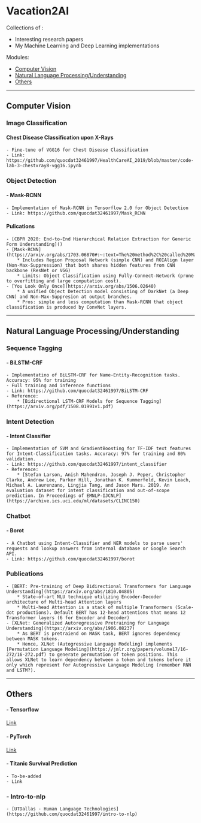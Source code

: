 # Vacation2AI
Collections of :
* Interesting research papers
* My Machine Learning and Deep Learning implementations

Modules:
* [Computer Vision](ComputerVision)
* [Natural Language Processing/Understanding](NaturalLanguageProcessing/Understanding)
* [Others](others)

---

## Computer Vision
### Image Classification
#### Chest Disease Classification upon X-Rays
	- Fine-tune of VGG16 for Chest Disease Classification
	- Link: https://github.com/quocdat32461997/HealthCareAI_2019/blob/master/code-lab-3-chestxray8-vgg16.ipynb

### Object Detection
#### - Mask-RCNN
	- Implementation of Mask-RCNN in Tensorflow 2.0 for Object Detection
	- Link: https://github.com/quocdat32461997/Mask_RCNN

#### Pulications
	- [CBPR 2020: End-to-End Hierarchical Relation Extraction for Generic Form Understanding]()
	- [Mask-RCNN](https://arxiv.org/abs/1703.06870#:~:text=The%20method%2C%20called%20Mask%20R,CNN%2C%20running%20at%205%20fps.)
		* Includes Region Proposal Network (simple CNN) and ROIAlign layer (Non-Max-Suppression) that both shares hidden features from CNN backbone (ResNet or VGG)
		* Limits: Object Classification using Fully-Connect-Network (prone to overfitting and large computation cost).
	- [You Look Only Once](https://arxiv.org/abs/1506.02640)
		* A unified Object Detection model consisting of DarkNet (a Deep CNN) and Non-Max-Suppresion at output branches. 
		* Pros: simple and less computation than Mask-RCNN that object classification is produced by ConvNet layers.
---

## Natural Language Processing/Understanding

### Sequence Tagging
#### - BiLSTM-CRF
	- Implementatino of BiLSTM-CRF for Name-Entity-Recognition tasks. Accuracy: 95% for training
	- Full training and inference functions
	- Link: https://github.com/quocdat32461997/BiLSTM-CRF
	- Reference:
		* [Bidirectional LSTM-CRF Models for Sequence Tagging](https://arxiv.org/pdf/1508.01991v1.pdf)

### Intent Detection
#### - Intent Classifier
	- Implementation of SVM and GradientBoosting for TF-IDF text features for Intent-Classification tasks. Accuracy: 97% for training and 80% validation.
	- Link: https://github.com/quocdat32461997/intent_classifier
	- Reference:
		* [Stefan Larson, Anish Mahendran, Joseph J. Peper, Christopher Clarke, Andrew Lee, Parker Hill, Jonathan K. Kummerfeld, Kevin Leach, Michael A. Laurenzano, Lingjia Tang, and Jason Mars. 2019. An evaluation dataset for intent classification and out-of-scope prediction. In Proceedings of EMNLP-IJCNLP](https://archive.ics.uci.edu/ml/datasets/CLINC150)
	
### Chatbot
#### - Borot
	- A Chatbot using Intent-Classifier and NER models to parse users' requests and lookup answers from internal database or Google Search API.
	- Link: https://github.com/quocdat32461997/borot
	
### Publications
	- [BERT: Pre-training of Deep Bidirectional Transformers for Language Understanding](https://arxiv.org/abs/1810.04805)
		* State-of-art NLU technique utilizing Encoder-Decoder architecture of Multi-head Attention layers
		* Multi-head Attention is a stack of multiple Transformers (Scale-dot productions). Default BERT has 12-head attentions that means 12 Transformer layers (6 for Encoder and Decoder)
	- [XLNet: Generalized Autoregressive Pretraining for Language Understanding](https://arxiv.org/abs/1906.08237)
		* As BERT is pretraiend on MASK task, BERT ignores dependency between MASK tokens. 
		* Hence, XLNet (Autogressive Language Modeling) implements [Permutation Language Modeling](https://jmlr.org/papers/volume17/16-272/16-272.pdf) to generate permutation of token positions. This allows XLNet to learn dependency between a token and tokens before it only which represent for Autogressive Language Modeling (remember RNN and LSTM?).

---

## Others
#### - Tensorflow
[Link](https://github.com/quocdat32461997/Vacation2AI/blob/master/tensorflow/Tensorflow_Digit_Classifier.ipynb)
#### - PyTorch
[Link](https://github.com/quocdat32461997/Vacation2AI/tree/master/pytorch)
#### - Titanic Survival Prediction
	- To-be-added
	- Link
### - Intro-to-nlp
	- [UTDallas - Human Language Technologies](https://github.com/quocdat32461997/intro-to-nlp)

